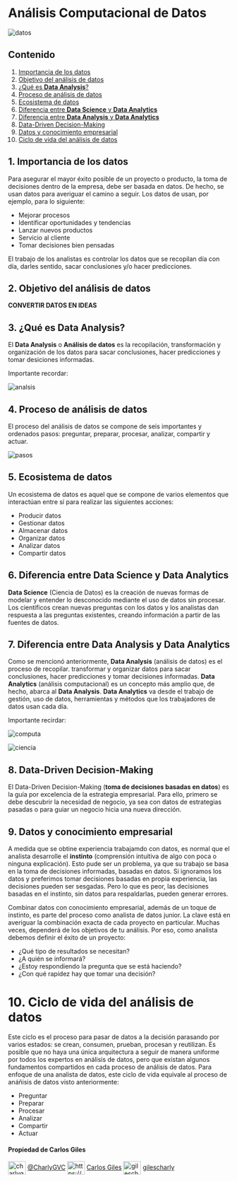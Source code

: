 # Análisis Computacional de Datos

![datos](https://user-images.githubusercontent.com/92232878/177815373-ffc98ace-c5b0-497a-aed9-38bac1831ef2.jpg)

## Contenido

1. [Importancia de los datos](#1-Importancia-de-los-datos)
2. [Objetivo del análisis de datos](#2-Objetivo-del-análisis-de-datos)
3. [¿Qué es **Data Analysis**?](#3-¿Qué-es-**Data-Analysis**?)
4. [Proceso de análisis de datos](#4-Proceso-de-análisis-de-datos)
5. [Ecosistema de datos](#5-Ecosistema-de-datos)
6. [Diferencia entre **Data Science** y **Data Analytics**](#6-Diferencia-entre-**Data-Science**-y-**Data-Analytics**)
7. [Diferencia entre **Data Analysis** y **Data Analytics**](#7-Diferencia-entre-**Data-Analysis**-y-**Data-Analytics**)
8. [Data-Driven Decision-Making](#8-Data-Driven-Decision-Making)
9. [Datos y conocimiento empresarial](#9-Datos-y-conocimiento-empresarial)
10. [Ciclo de vida del análisis de datos](#10-Ciclo-de-vida-del-análisis-de-datos)

## 1. Importancia de los datos

Para asegurar el mayor éxito posible de un proyecto o producto, la toma de decisiones dentro de la empresa, debe ser basada en datos. De hecho, se usan datos para averiguar el camino a seguir.
Los datos  de usan, por ejemplo, para lo siguiente:

* Mejorar procesos
* Identificar oportunidades y tendencias
* Lanzar nuevos productos
* Servicio al cliente
* Tomar decisiones bien pensadas

El trabajo de los analistas es controlar los datos que se recopilan día con día, darles sentido, sacar conclusiones y/o hacer predicciones.

## 2. Objetivo del análisis de datos

**CONVERTIR DATOS EN IDEAS**

## 3. ¿Qué es **Data Analysis**?

El **Data Analysis** o **Análisis de datos** es la recopilación, transformación y organización de los datos para sacar conclusiones, hacer predicciones y tomar desiciones informadas.

Importante recordar:

![analsis](https://user-images.githubusercontent.com/92232878/177827628-170e62dc-e0e1-499e-a893-277e1a25aabb.png)

## 4. Proceso de análisis de datos

El proceso del análisis de datos se compone de seis importantes y ordenados pasos: preguntar, preparar, procesar, analizar, compartir y actuar.

![pasos](https://user-images.githubusercontent.com/92232878/177831884-99f14c9c-7f5c-4498-b45a-df0af177c4ec.png)

## 5. Ecosistema de datos

Un ecosistema de datos es aquel que se compone de varios elementos que interactúan entre sí para realizar las siguientes acciones:

* Producir datos
* Gestionar datos
* Almacenar datos
* Organizar datos
* Analizar datos
* Compartir datos

## 6. Diferencia entre **Data Science** y **Data Analytics**

**Data Science** (Ciencia de Datos) es la creación de nuevas formas de modelar y entender lo desconocido mediante el uso de datos sin procesar. Los científicos crean nuevas preguntas con los datos y los analistas dan respuesta a las preguntas existentes, creando información a partir de las fuentes de datos.

## 7. Diferencia entre **Data Analysis** y **Data Analytics**

Como se mencionó anteriormente, **Data Analysis** (análisis de datos) es el proceso de recopilar. transformar y organizar datos para sacar conclusiones, hacer predicciones y tomar decisiones informadas. **Data Analytics** (análisis computacional) es un concepto más amplio que, de hecho, abarca al **Data Analysis**. **Data Analytics** va desde el trabajo de gestión, uso de datos, herramientas y métodos que los trabajadores de datos usan cada día.

Importante recirdar:

![computa](https://user-images.githubusercontent.com/92232878/177838235-4ecd54d6-5997-4fe4-923c-2327e1485c62.png)

![ciencia](https://user-images.githubusercontent.com/92232878/177839020-80142783-c164-45b4-bf2d-41f2ff988ad6.png)

## 8. Data-Driven Decision-Making

El Data-Driven Decision-Making (**toma de decisiones basadas en datos**) es la guía por excelencia de la estrategia empresarial. Para ello, primero se debe descubrir la necesidad de negocio, ya sea con datos de estrategias pasadas o para guiar un negocio hicia una nueva dirección.

## 9. Datos y conocimiento empresarial

A medida que se obtine experiencia trabajamdo con datos, es normal que el analista desarrolle el **instinto** (comprensión intuitiva de algo con poca o ninguna explicación). Esto pude ser un problema, ya que su trabajo se basa en la toma de decisiones informadas, basadas en datos. Si ignoramos los datos y preferimos tomar decisiones basadas en propia experiencia, las decisiones pueden ser sesgadas. Pero lo que es peor, las decisiones basadas en el instinto, sin datos para respaldarlas, pueden generar errores.

Combinar datos con conocimiento empresarial, además de un toque de instinto, es parte del proceso como analista de datos junior. La clave está en averiguar la combinación exacta de cada proyecto en particular. Muchas veces, dependerá de los objetivos de tu análisis. Por eso, como analista debemos definir el éxito de un proyecto:

* ¿Qué tipo de resultados se necesitan?
* ¿A quién se informará?
* ¿Estoy respondiendo la pregunta que se está haciendo?
* ¿Con qué rapidez hay que tomar una decisión?

# 10. Ciclo de vida del análisis de datos

Este ciclo es el proceso para pasar de datos a la decisión parasando por varios estados: se crean, consumen, prueban, procesan y reutilizan. Es posible que no haya una única arquitectura a seguir de manera uniforme por todos los expertos en análisis de datos, pero que existan algunos fundamentos compartidos en cada proceso de análisis de datos. Para enfoque de una analista de datos, este ciclo de vida equivale al proceso de anáñisis de datos visto anteriormente:

* Preguntar
* Preparar
* Procesar
* Analizar
* Compartir
* Actuar

#### Propiedad de Carlos Giles

<a href="https://twitter.com/charlygvc" target="blank"><img align="center" src="https://raw.githubusercontent.com/rahuldkjain/github-profile-readme-generator/master/src/images/icons/Social/twitter.svg" alt="charlygvc" height="30" width="40" /></a> [@CharlyGVC](https://twitter.com/CharlyGVC)
<a href="https://linkedin.com/in/https://www.linkedin.com/in/carlosgilesing/" target="blank"><img align="center" src="https://raw.githubusercontent.com/rahuldkjain/github-profile-readme-generator/master/src/images/icons/Social/linked-in-alt.svg" alt="https://www.linkedin.com/in/carlosgilesing/" height="30" width="40" /></a> [Carlos Giles](https://www.linkedin.com/in/carlosgilesing/)
<a href="https://instagram.com/gilescharly" target="blank"><img align="center" src="https://raw.githubusercontent.com/rahuldkjain/github-profile-readme-generator/master/src/images/icons/Social/instagram.svg" alt="gilescharly" height="30" width="40" /></a> [gilescharly](https://www.instagram.com/gilescharly/)
</p>
